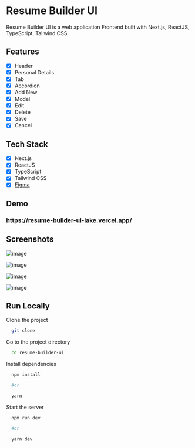 # Resume Builder UI

Resume Builder UI is a web application Frontend built with Next.js, ReactJS, TypeScript, Tailwind CSS.

## Features

- [x] Header
- [x] Personal Details
- [x] Tab
- [x] Accordion
- [x] Add New
- [x] Model
- [x] Edit
- [x] Delete
- [x] Save
- [x] Cancel

## Tech Stack

- [x] Next.js
- [x] ReactJS
- [x] TypeScript
- [x] Tailwind CSS
- [x] [Figma](<https://www.figma.com/file/1YOIFX8XrGTHwZYXrP0MWj/Resume-Builder-(Wireframe)?type=design&node-id=89-971&t=VPiBl7hVK3A1fl4q-0>)

## Demo
### https://resume-builder-ui-lake.vercel.app/

## Screenshots

![image](https://github.com/sauravhathi/resume-builder-ui/assets/61316762/63e5beb6-cc3d-4b31-b184-0532dafa247b)

![image](https://github.com/sauravhathi/resume-builder-ui/assets/61316762/c30a1393-e43f-48be-9752-4ab5200aef08)

![image](https://github.com/sauravhathi/resume-builder-ui/assets/61316762/372161fc-aa38-4ff2-8335-414d47c45d56)

![image](https://github.com/sauravhathi/resume-builder-ui/assets/61316762/4c5e20b1-e6ee-4132-be38-ef0c63a3850b)

## Run Locally

Clone the project

```bash
  git clone
```

Go to the project directory

```bash
  cd resume-builder-ui
```

Install dependencies

```bash
  npm install

  #or

  yarn
```

Start the server

```bash
  npm run dev

  #or

  yarn dev
```

